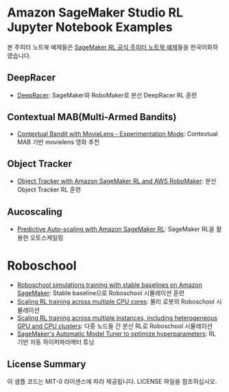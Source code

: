 # Amazon SageMaker Studio RL Jupyter Notebook Examples

본 주피터 노트북 예제들은 [SageMaker RL 공식 주피터 노트북 예제](https://github.com/awslabs/amazon-sagemaker-examples/tree/master/reinforcement_learning)들을 한국어화하였습니다.


## DeepRacer
- [DeepRacer](rl_deepracer_robomaker_coach_gazebo): SageMaker와 RoboMaker로 분산 DeepRacer RL 훈련

## Contextual MAB(Multi-Armed Bandits)
- [Contextual Bandit with MovieLens - Experimentation Mode](bandits_recsys_movielens_testbed): Contextual MAB 기반 movielens 영화 추천 

## Object Tracker
- [Object Tracker with Amazon SageMaker RL and AWS RoboMaker](rl_objecttracker_robomaker_coach_gazebo): 분산 Object Tracker RL 훈련

## Aucoscaling
- [Predictive Auto-scaling with Amazon SageMaker RL](rl_predictive_autoscaling_coach_customEnv): SageMaker RL을 활용한 오토스케일링

# Roboschool
- [Roboschool simulations training with stable baselines on Amazon SageMaker](rl_roboschool_stable_baselines): Stable baseline으로 Roboschool 시뮬레이션 훈련
- [Scaling RL training across multiple CPU cores](rl_roboschool_ray/rl_roboschool_ray.ipynb): 물리 로봇의 Roboschool 시뮬레이션
- [Scaling RL training across multiple instances, including heterogeneous GPU and CPU clusters](rl_roboschool_ray/rl_roboschool_ray_distributed.ipynb): 다중 노드들 간 분산 RL로 Roboschool 시뮬레이션
- [SageMaker's Automatic Model Tuner to optimize hyperparameters](rl_roboschool_ray/rl_roboschool_ray_automatic_model_tuning.ipynb): RL 기반 자동 하이퍼파라메터 튜닝

## License Summary
이 샘플 코드는 MIT-0 라이센스에 따라 제공됩니다. LICENSE 파일을 참조하십시오.